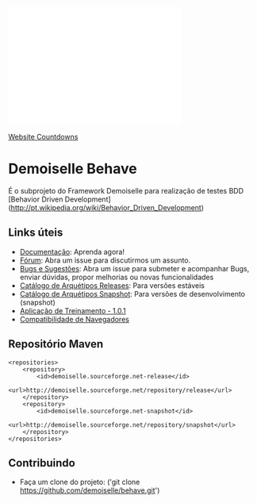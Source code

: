 <iframe width="350" height="240" src="//w2.countingdownto.com/554739" frameborder="0"></iframe><p><a href="http://countingdownto.com">Website Countdowns</a></p>

# Demoiselle Behave

É o subprojeto do Framework Demoiselle para realização de testes BDD [Behavior Driven Development] (http://pt.wikipedia.org/wiki/Behavior_Driven_Development)

## Links úteis

* [Documentação](http://demoiselle.sourceforge.net/docs/components/behave/reference/lastversion/html/index.html): Aprenda agora!
* [Fórum](https://github.com/demoiselle/behave/issues): Abra um issue para discutirmos um assunto.
* [Bugs e Sugestões](https://github.com/demoiselle/behave/issues): Abra um issue para submeter e acompanhar Bugs, enviar dúvidas, propor melhorias ou novas funcionalidades
* [Catálogo de Arquétipos Releases](http://demoiselle.sourceforge.net/repository/archetype-catalog.xml): Para versões estáveis
* [Catálogo de Arquétipos Snapshot](http://demoiselle.sourceforge.net/repository/archetype-catalog-snapshot.xml): Para versões de desenvolvimento (snapshot)
* [Aplicação de Treinamento - 1.0.1](http://sourceforge.net/projects/demoiselle/files/tools/behave/treino-bundle-1.0.1.zip/download)
* [Compatibilidade de Navegadores](https://github.com/demoiselle/behave/wiki/Compatibilidade-de-Navegadores)

## Repositório Maven

	<repositories>
		<repository>
			<id>demoiselle.sourceforge.net-release</id>
			<url>http://demoiselle.sourceforge.net/repository/release</url>
		</repository>
		<repository>
			<id>demoiselle.sourceforge.net-snapshot</id>
			<url>http://demoiselle.sourceforge.net/repository/snapshot</url>
		</repository>
	</repositories>

## Contribuindo
 
* Faça um clone do projeto: ('git clone https://github.com/demoiselle/behave.git')
